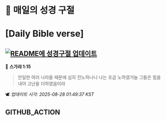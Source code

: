 # 🙏 매일의 성경 구절
# [Daily Bible verse]
## [![README에 성경구절 업데이트](https://github.com/DONGSUKA/first_test/actions/workflows/update-readme-bible.yml/badge.svg)](https://github.com/DONGSUKA/first_test/actions/workflows/update-readme-bible.yml)
<!-- START_BIBLE_VERSE -->
📖 **스가랴 1:15**
> 안일한 여러 나라들 때문에 심히 진노하나니 나는 조금 노하였거늘 그들은 힘을 내어 고난을 더하였음이라

🕊️ _업데이트 시각: 2025-08-28 01:49:37 KST_
  <!-- END_BIBLE_VERSE -->
## GITHUB_ACTION
